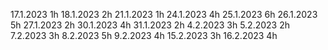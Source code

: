 17.1.2023 1h
18.1.2023 2h
21.1.2023 1h
24.1.2023 4h
25.1.2023 6h
26.1.2023 5h
27.1.2023 2h
30.1.2023 4h
31.1.2023 2h
4.2.2023 3h
5.2.2023 2h
7.2.2023 3h
8.2.2023 5h
9.2.2023 4h
15.2.2023 3h
16.2.2023 4h